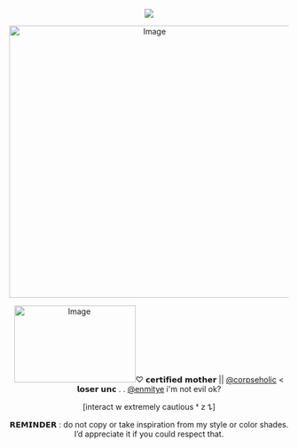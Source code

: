 <div align="center">
  
![](https://komarev.com/ghpvc/?username=D0NQUlX0TE&color=e2ca8c&base=1000&label=sours)

<img width="508" height="491" alt="Image" src="https://github.com/user-attachments/assets/81a83c1b-34ce-4750-bee8-d279ce3ca6e3" />

  [<img width="219" height="139" alt="Image" src="https://github.com/user-attachments/assets/26098f46-58d9-484e-abbd-586607e38d32" />](https://github.com/MAR1NAA4)♡ 𝗰𝗲𝗿𝘁𝗶𝗳𝗶𝗲𝗱 𝗺𝗼𝘁𝗵𝗲𝗿  || [@corpseholic](https://github.com/corpseholic) < 𝗹𝗼𝘀𝗲𝗿 𝘂𝗻𝗰 . . [@enmitye](https://github.com/enmitye) i'm not evil ok?
  
 [interact w extremely cautious ᶻ 𝗓 𐰁]

 𝗥𝗘𝗠𝗜𝗡𝗗𝗘𝗥 : do not copy or take inspiration from my style or color shades. I’d appreciate it if you could respect that.

